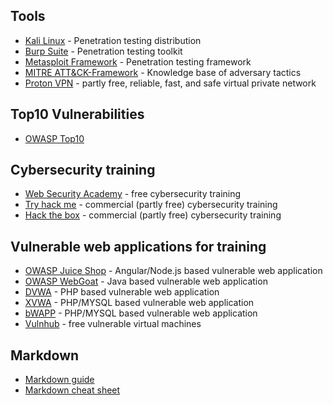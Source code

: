 ## Tools
* [Kali Linux](https://www.kali.org/) - Penetration testing distribution
* [Burp Suite](https://portswigger.net/burp) - Penetration testing toolkit
* [Metasploit Framework](https://www.metasploit.com/) - Penetration testing framework
* [MITRE ATT&CK-Framework](https://attack.mitre.org/) - Knowledge base of adversary tactics
* [Proton VPN](https://protonvpn.com/) -  partly free, reliable, fast, and safe virtual private network

## Top10 Vulnerabilities
* [OWASP Top10](https://owasp.org/Top10/)

## Cybersecurity training
* [Web Security Academy](https://portswigger.net/web-security) - free cybersecurity training
* [Try hack me](https://tryhackme.com/) - commercial (partly free) cybersecurity training
* [Hack the box](https://www.hackthebox.com) - commercial (partly free) cybersecurity training

## Vulnerable web applications for training
* [OWASP Juice Shop](https://owasp.org/www-project-juice-shop/) - Angular/Node.js based vulnerable web application
* [OWASP WebGoat](https://owasp.org/www-project-webgoat/) - Java based vulnerable web application
* [DVWA](https://github.com/digininja/DVWA) - PHP based vulnerable web application
* [XVWA](https://github.com/s4n7h0/xvwa) - PHP/MYSQL based vulnerable web application
* [bWAPP](http://www.itsecgames.com/) - PHP/MYSQL based vulnerable web application
* [Vulnhub](https://www.vulnhub.com/) - free vulnerable virtual machines

[//]: # (## Payload collection)

[//]: # (* [Payloadbox]&#40;https://github.com/payloadbox&#41;)

[//]: # (* [exploit-db]&#40;https://www.exploit-db.com/&#41;)

[//]: # (* [OCSAF scripts]&#40;https://github.com/OCSAF&#41;)

[//]: # ()
[//]: # (## OSINT)

[//]: # (* [dnstools]&#40;http://www.dnstools.ch/&#41;)

[//]: # (* [dnslytics]&#40;https://dnslytics.com/tools&#41;)

[//]: # (* [netcraft]&#40;https://www.netcraft.com/&#41;)

[//]: # (* [host.io]&#40;https://host.io/&#41;)

[//]: # (* [kloth.net]&#40;http://www.kloth.net/services/dig.php&#41;)

[//]: # (* [dnsdumpster]&#40;https://dnsdumpster.com/&#41;)

[//]: # (* [utrace]&#40;http://www.utrace.de&#41;)

[//]: # (* [shodan]&#40;https://www.shodan.io&#41;)

[//]: # (* [securityheaders]&#40;https://securityheaders.com/&#41;)

[//]: # (* [ssllabs]&#40;https://www.ssllabs.com/ssltest&#41;)

[//]: # (* [crt.sh]&#40;https://crt.sh&#41;)

[//]: # (* [WayBackMachine]&#40;https://archive.org/&#41;)

[//]: # (* [emailcrawlr]&#40;https://emailcrawlr.com/&#41;)

[//]: # (* [E-Mail Header Analyzer]&#40;https://mha.azurewebsites.net/&#41;)

## Markdown
* [Markdown guide](https://www.markdownguide.org)
* [Markdown cheat sheet](https://www.markdownguide.org/cheat-sheet/)


